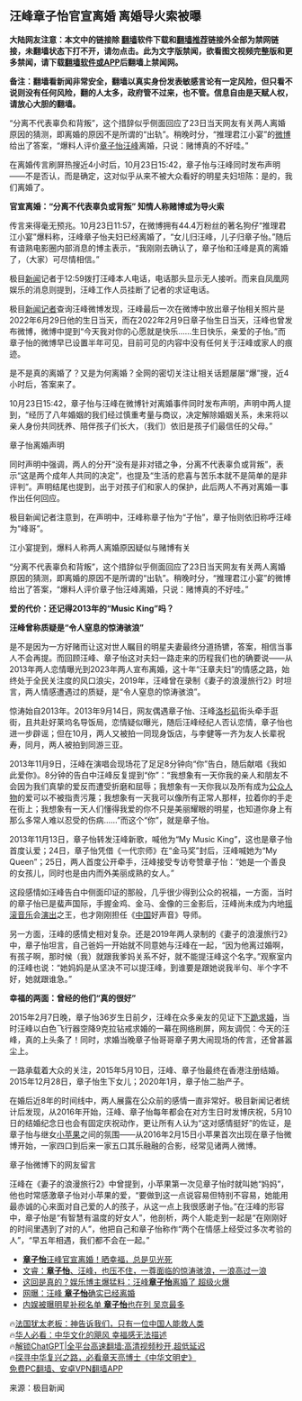  <!-- 面包屑导航 --> <h2>汪峰章子怡官宣离婚 离婚导火索被曝</h2> <p class="notice"><b>大陆网友注意：本文中的链接除 <a href="https://github.com/bannedbook/fanqiang" >翻墙</a>软件下载和<a href="https://github.com/killgcd/justmysocks/blob/master/README.md">翻墙推荐</a>链接外全部为禁网链接，未翻墙状态下打不开，请勿点击。此为文字版禁闻，欲看图文视频完整版和更多禁闻，请下载<a href="https://github.com/bannedbook/fanqiang">翻墙软件或APP</a>后翻墙上禁闻网。</p><p>备注：翻墙看新闻非常安全，翻墙以真实身份发表敏感言论有一定风险，但只看不说则没有任何风险，翻的人太多，政府管不过来，也不管。信息自由是天赋人权，请放心大胆的翻墙。</b></p>  <div class="entry"> <p id="summary">“分离不代表辜负和背叛”，这个措辞似乎侧面回应了23日当天网友有关两人离婚原因的猜测，即离婚的原因不是所谓的“出轨”。稍晚时分，“推理君江小宴”的<a href="https://www.bannedbook.org/bnews/tag/%e5%be%ae%e5%8d%9a/" class="st_tag internal_tag" rel="tag" title="标签 微博 下的日志">微博</a>给出了答案，“爆料人评价<a href="https://www.bannedbook.org/bnews/tag/%e7%ab%a0%e5%ad%90%e6%80%a1/" class="st_tag internal_tag" rel="tag" title="标签 章子怡 下的日志">章子怡</a><a href="https://www.bannedbook.org/bnews/tag/%e6%b1%aa%e5%b3%b0/" class="st_tag internal_tag" rel="tag" title="标签 汪峰 下的日志">汪峰</a>离婚，只说：赌博真的不好哇。”</p> <p>在离婚传言刷屏热搜近4小时后，10月23日15:42，章子怡与汪峰同时发布声明——不是否认，而是确定，这对似乎从来不被大众看好的明星夫妇坦陈：是的，我们离婚了。</p> <p><strong>官宣离婚：“分离不代表辜负或背叛” 知情人称赌博或为导火索</strong></p> <p>传言来得毫无预兆。10月23日11:57，在微博拥有44.4万粉丝的著名狗仔“推理君江小宴”爆料称，汪峰章子怡夫妇已经离婚了，“女儿归汪峰，儿子归章子怡。”随后有谙熟电影圈内部消息的博主表示，“我刚刚去确认了，章子怡和汪峰是真的离婚了，（大家）可尽情相信。”</p> <p>极目<span class='wp_keywordlink_affiliate'><a href="https://www.bannedbook.org/" title="新闻">新闻</a></span>记者于12:59拨打汪峰本人电话，电话那头显示无人接听。而来自凤凰网娱乐的消息则提到，汪峰工作人员挂断了记者的求证电话。</p> <p>极目<a href="https://www.bannedbook.org/bnews/tag/%E6%96%B0%E9%97%BB%E8%AE%B0%E8%80%85/" class="st_tag internal_tag" rel="tag" title="标签 新闻记者 下的日志">新闻记者</a>查询汪峰微博发现，汪峰最后一次在微博中放出章子怡相关照片是2022年6月29日他的生日当天，而在2022年2月9日章子怡生日当天，汪峰也曾发布微博，微博中提到“今天我对你的心愿就是快乐……生日快乐，亲爱的子怡。”而章子怡的微博早已设置半年可见，目前可见的内容中没有任何关于汪峰或家人的痕迹。</p> <p>是不是真的离婚了？又是为何离婚？全网的密切关注让相关话题屡屡“爆”搜，近4小时后，答案来了。</p> <p>10月23日15:42，章子怡与汪峰在微博针对离婚事件同时发布声明，声明中两人提到，“经历了八年婚姻的我们经过慎重考量与商议，决定解除婚姻关系，未来将以亲人身份共同抚养、陪伴孩子们长大，（我们）依旧是孩子们最信任的父母。”</p> <p>章子怡离婚声明</p> <p>同时声明中强调，两人的分开“没有是非对错之争，分离不代表辜负或背叛”，表示“这是两个成年人共同的决定”，也提及“生活的悲喜与苦乐本就不是简单的是非评判”。声明结尾也提到，出于对孩子们和家人的保护，此后两人不再对离婚一事作出任何回应。</p> <p>极目新闻记者注意到，在声明中，汪峰称章子怡为“子怡”，章子怡则依旧称呼汪峰为“峰哥”。</p> <p>江小宴提到，爆料人称两人离婚原因疑似与赌博有关</p> <p>“分离不代表辜负和背叛”，这个措辞似乎侧面回应了23日当天网友有关两人离婚原因的猜测，即离婚的原因不是所谓的“出轨”。稍晚时分，“推理君江小宴”的微博给出了答案，“爆料人评价章子怡汪峰离婚，只说：赌博真的不好哇。”</p> <p><strong>爱的代价：还记得2013年的“Music King”吗？</strong></p>  <p><strong>汪峰曾称质疑是“令人窒息的惊涛骇浪”</strong></p> <p>是不是因为一方好赌而让这对世人瞩目的明星夫妻最终分道扬镳，答案，相信当事人不会再提。而回顾汪峰、章子怡这对夫妇一路走来的历程我们也的确要说——从2013年两人恋情曝光到2023年两人宣布离婚，这十年“汪章夫妇”的情感之路，始终处于全民关注度的风口浪尖，2019年，汪峰曾在录制《妻子的浪漫旅行2》时坦言，两人情感遭遇过的质疑，是“令人窒息的惊涛骇浪”。</p> <p>惊涛始自2013年。2013年9月14日，网友偶遇章子怡、汪峰<a href="https://www.bannedbook.org/bnews/tag/%e6%b4%9b%e6%9d%89%e7%9f%b6/" class="st_tag internal_tag" rel="tag" title="标签 洛杉矶 下的日志">洛杉矶</a>街头牵手逛街，且共赴好莱坞名导饭局，恋情疑似曝光，随后汪峰经纪人否认恋情，章子怡也进一步辟谣；但在10月，两人又被拍一同现身饭店，与李健等一齐为友人长辈祝寿，同月，两人被拍到同游三亚。</p> <p>2013年11月9日，汪峰在演唱会现场花了足足8分钟向“你”告白，随后献唱《我如此爱你》。8分钟的告白中汪峰反复提到“你”：“我想象有一天你我的亲人和朋友不会因为我们真挚的爱反而遭受折磨和屈辱；我想象有一天你我以及所有成为<a href="https://www.bannedbook.org/bnews/tag/%E5%85%AC%E4%BC%97%E4%BA%BA%E7%89%A9/" class="st_tag internal_tag" rel="tag" title="标签 公众人物 下的日志">公众人物</a>的爱可以不被指责污蔑；我想象有一天我可以像所有正常人那样，拉着你的手走在街上；我想象有一天人们懂得我爱的你不只是美丽耀眼的明星，也知道你身上有那么多常人难以忍受的伤病……”而这个“你”，就是章子怡。</p> <p>2013年11月13日，章子怡转发汪峰新歌，喊他为“My Music King”，这也是章子怡首度认爱；24日，章子怡凭借《一代宗师》在“金马奖”封后，汪峰喊她为“My Queen”；25日，两人首度公开牵手，汪峰接受专访夸赞章子怡：“她是一个善良的女孩儿，同时也是由内而外美丽成熟的女人。”</p> <p>这段感情如汪峰告白中侧面印证的那般，几乎很少得到公众的祝福，一方面，当时的章子怡已是蜚声国际，手握金鸡、金马、金像的三金影后，汪峰尚未成为内地<a href="https://www.bannedbook.org/bnews/tag/%E6%91%87%E6%BB%9A%E9%9F%B3%E4%B9%90/" class="st_tag internal_tag" rel="tag" title="标签 摇滚音乐 下的日志">摇滚音乐</a>会<span class='wp_keywordlink_affiliate'><a href="https://zh-cn.shenyunperformingarts.org/" title="演出" target="_blank">演出</a></span>之王，也才刚刚担任《<span class='wp_keywordlink_affiliate'><a href="https://www.bannedbook.org/" title="中国" target="_blank">中国</a></span>好声音》导师。</p> <p>另一方面，汪峰的感情史相对复杂。还是2019年两人录制的《妻子的浪漫旅行2》中，章子怡坦言，自己爸妈一开始就不同意她与汪峰在一起，“因为他离过婚啊，有孩子啊，那时候（我）就跟我爹妈关系不好，就不能提汪峰这个名字。”观察室内的汪峰也说：“她妈妈是从坚决不可以提汪峰，到谁要是跟她说我半句、半个字不好，她就跟谁急。”</p>  <p><strong>幸福的两面：曾经的他们“真的很好”</strong></p> <p>2015年2月7日晚，章子怡36岁生日前夕，汪峰在众多亲友的见证下<a href="https://www.bannedbook.org/bnews/tag/%E4%B8%8B%E8%B7%AA%E6%B1%82%E5%A9%9A/" class="st_tag internal_tag" rel="tag" title="标签 下跪求婚 下的日志">下跪求婚</a>，当时汪峰以白色飞行器空降9克拉钻戒求婚的一幕在网络刷屏，网友调侃：今天的汪峰，真的上头条了！同时，求婚当晚章子怡哥哥章子男大闹现场的传言，还曾甚嚣尘上。</p> <p>一路承载着大众的关注，2015年5月10日，汪峰、章子怡最终在香港注册结婚。2015年12月28日，章子怡生下女儿；2020年1月，章子怡二胎产子。</p> <p>在婚后近8年的时间线中，两人展露在公众前的感情一直非常好。极目新闻记者统计后发现，从2016年开始，汪峰、章子怡每年都会在对方生日时发博庆祝，5月10日的结婚纪念日也会有固定庆祝动作，更让所有人认为“这对感情挺好”的佐证，是章子怡与继女<a href="https://www.bannedbook.org/bnews/tag/%E5%B0%8F%E8%8B%B9%E6%9E%9C/" class="st_tag internal_tag" rel="tag" title="标签 小苹果 下的日志">小苹果</a>之间的氛围——从2016年2月15日小苹果首次出现在章子怡微博开始，一家四口到后来一家五口其乐融融的合影，经常见诸两人微博。</p> <p>章子怡微博下的网友留言</p> <p>汪峰在《妻子的浪漫旅行2》中曾提到，小苹果第一次见章子怡时就叫她“妈妈”，他也时常感激章子怡对小苹果的爱，“要做到这一点说容易但特别不容易，她能用最赤诚的心来面对自己爱的人的孩子，从这一点上我很感谢子怡。”在汪峰的形容中，章子怡是“有智慧有温度的好女人”，他剖析，两个人能走到一起是“在刚刚好的时间里遇到了对的人”，他把自己和章子怡称作“两个在情感上经受过多次考验的人”，“早五年相遇，我们都不会在一起。”</p> <!--<div id="taboola-mid-1"></div>--><ul class='op-related-articles' title='相关阅读'> <li><a href='https://www.bannedbook.org/bnews/yule/20231024/1951340.html' target='_blank'><b>章子怡</b>汪峰官宣离婚！晒幸福，总是见光死</a></li> <li><a href='https://www.bannedbook.org/bnews/sohnews/20231023/1951112.html' target='_blank'>文睿：<b>章子怡</b>、汪峰，也压不住，一尊面临的惊涛骇浪，一浪高过一浪</a></li> <li><a href='https://www.bannedbook.org/bnews/baitai/20231023/1951061.html' target='_blank'>这回是真的？娱乐博主爆猛料：汪峰<b>章子怡</b>离婚了 超级火爆</a></li> <li><a href='https://www.bannedbook.org/bnews/yule/20231023/1951035.html' target='_blank'>网曝：汪峰 <b>章子怡</b>确实已经离婚</a></li> <li><a href='https://www.bannedbook.org/bnews/yule/20230905/1929493.html' target='_blank'>内娱被曝明星补税名单 <b>章子怡</b>也在列 吴京最多</a></li> </ul> <p class="texttj"> 🔥<a href="https://www.bannedbook.org/bnews/ssgc/20230219/1850782.html" target="_blank">法国犹太老板：神告诉我们，只有一位中国人能救人类</a><br/> 🔥<a href="https://www.bannedbook.org/bnews/comments/20220220/1694796.html" target="_blank">华人必看：中华文化的飓风 幸福感无法描述</a><br/> 🔥<a href="https://github.com/bannedbook/fanqiang/wiki/V2ray%E6%9C%BA%E5%9C%BA" target="_blank">解锁ChatGPT|全平台高速翻墙:高清视频秒开,超低延迟</a><br/> 🔥<a href="https://www.bannedbook.org/bnews/comments/20220808/1768773.html" target="_blank">探寻中华复兴之路，必看章天亮博士《中华文明史》</a><br/> <a href="https://github.com/bannedbook/fanqiang/wiki/%E7%A6%81%E9%97%BB%E7%BD%91%E5%AE%89%E5%8D%93%E7%BF%BB%E5%A2%99%E6%96%B0%E9%97%BBAPP" target="_blank">免费PC翻墙、安卓VPN翻墙APP</a><br/> </p> <p class="src-info">来源：极目新闻 </p><a name='sharetosocial'></a> <div style="margin-bottom:5px;padding-bottom:5px;clear:both"> <div id="archive-pix-1" class="banner-ads"> <!-- AuctionX Display platform tag START --> <div id="27602x728x90x621x_ADSLOT1" clicktrack="%%CLICK_URL_ESC%%"></div>  <!-- AuctionX Display platform tag END --> </div> <div id="archive-pix-2" class="banner-ads"> <!-- AuctionX Display platform tag START --> <div id="27556x300x250x621x_ADSLOT1" clicktrack="%%CLICK_URL_ESC%%" style="margin:0 auto;text-align:center"></div>  <!-- AuctionX Display platform tag END --> </div> </div>  <div id="archive-pix-1" class="banner-ads"> <!-- AuctionX Display platform tag START --> <div id="27603x728x90x621x_ADSLOT1" clicktrack="%%CLICK_URL_ESC%%"></div>  <!-- AuctionX Display platform tag END --> </div> </div><!--END ENTRY--> 
